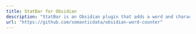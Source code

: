 ```yaml
---
title: StatBar for Obsidian
description: "StatBar is an Obsidian plugin that adds a word and character counter, estimated reading time, last saved time, and more to the status bar in Obsidian."
url: "https://github.com/semanticdata/obsidian-word-counter"
---
```

